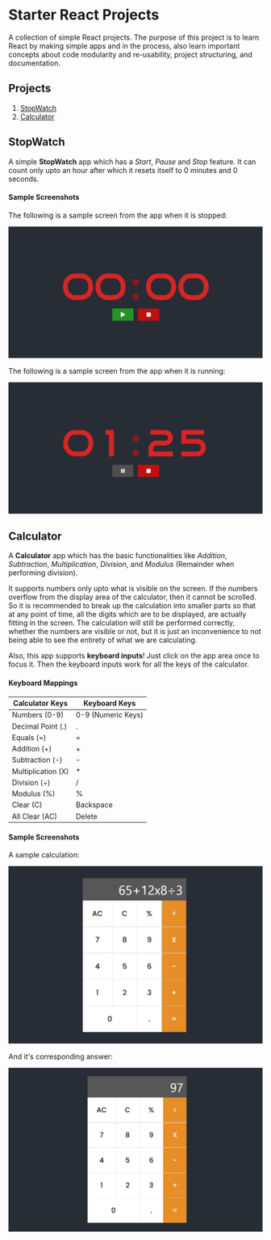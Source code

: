 # Starter React Projects

A collection of simple React projects. The purpose of this project is to learn React by making simple apps and in the process, also learn important concepts about code modularity and re-usability, project structuring, and documentation.

## Projects

1. [StopWatch](#stopwatch)
2. [Calculator](#calculator)

## StopWatch

A simple **StopWatch** app which has a *Start*, *Pause* and *Stop* feature. It can count only upto an hour after which it resets itself to 0 minutes and 0 seconds.

#### Sample Screenshots

The following is a sample screen from the app when it is stopped:

![Sample Screenshot](./src/assets/img/app_screenshot.jpg)

The following is a sample screen from the app when it is running:

![Sample Screenshot Running](./src//assets//img/app_screenshot_started.jpg)

## Calculator

A **Calculator** app which has the basic functionalities like *Addition*, *Subtraction*, *Multiplication*, *Division*, and *Modulus* (Remainder when performing division).

It supports numbers only upto what is visible on the screen. If the numbers overflow from the display area of the calculator, then it cannot be scrolled. So it is recommended to break up the calculation into smaller parts so that at any point of time, all the digits which are to be displayed, are actually fitting in the screen. The calculation will still be performed correctly, whether the numbers are visible or not, but it is just an inconvenience to not being able to see the entirety of what we are calculating.

Also, this app supports **keyboard inputs**! Just click on the app area once to focus it. Then the keyboard inputs work for all the keys of the calculator.

#### Keyboard Mappings

Calculator Keys    | Keyboard Keys
-------------------|--------------
Numbers (0-9)      | 0-9 (Numeric Keys)
Decimal Point (.)  | .
Equals (=)         | =
Addition (+)       | +
Subtraction (-)    | -
Multiplication (X) | *
Division (÷)       | /
Modulus (%)        | %
Clear (C)          | Backspace
All Clear (AC)     | Delete

#### Sample Screenshots

A sample calculation:

![Calculator Calculation](./src/assets/img/readme_calculator_1.jpg)

And it's corresponding answer:

![Calculator Answer](./src/assets/img/readme_calculator_2.jpg)
